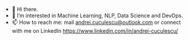 - 👋 Hi there.
- 👀 I’m interested in Machine Learning, NLP, Data Science and DevOps.
- 📫 How to reach me: mail andrei.cuculescu@outlook.com or connect with me on LinkedIn https://www.linkedin.com/in/andrei-cuculescu/

<!---
QQlesQ/QQlesQ is a ✨ special ✨ repository because its `README.md` (this file) appears on your GitHub profile.
You can click the Preview link to take a look at your changes.
--->

